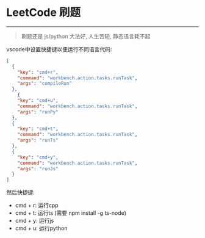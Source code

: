 # LeetCode 刷题
---
> 刷题还是 js/python 大法好, 人生苦短, 静态语言耗不起

vscode中设置快捷键以便运行不同语言代码:
```json
[
  {
    "key": "cmd+r",
    "command": "workbench.action.tasks.runTask",
    "args": "compileRun"
  },
    {
    "key": "cmd+u",
    "command": "workbench.action.tasks.runTask",
    "args": "runPy"
  },
  {
    "key": "cmd+t",
    "command": "workbench.action.tasks.runTask",
    "args": "runTs"
  },
  {
    "key": "cmd+y",
    "command": "workbench.action.tasks.runTask",
    "args": "runJs"
  }
]
```
然后快捷键:</br>
  * cmd + r: 运行cpp
  * cmd + t: 运行ts (需要 npm install -g ts-node)
  * cmd + y: 运行js
  * cmd + u: 运行python